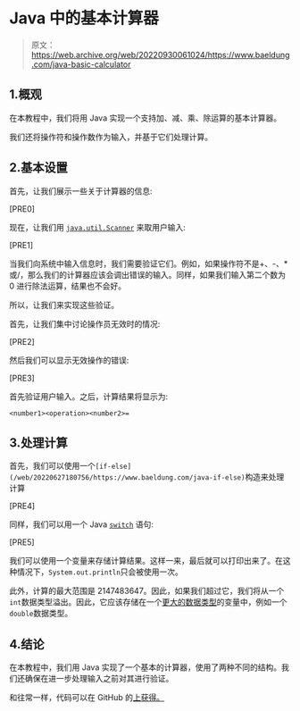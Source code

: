 # Java 中的基本计算器

> 原文：<https://web.archive.org/web/20220930061024/https://www.baeldung.com/java-basic-calculator>

## 1.概观

在本教程中，我们将用 Java 实现一个支持加、减、乘、除运算的基本计算器。

我们还将操作符和操作数作为输入，并基于它们处理计算。

## 2.基本设置

首先，让我们展示一些关于计算器的信息:

[PRE0]

现在，让我们用 [`java.util.Scanner`](/web/20220627180756/https://www.baeldung.com/java-scanner) 来取用户输入:

[PRE1]

当我们向系统中输入信息时，我们需要验证它们。例如，如果操作符不是+、-、*或/，那么我们的计算器应该会调出错误的输入。同样，如果我们输入第二个数为 0 进行除法运算，结果也不会好。

所以，让我们来实现这些验证。

首先，让我们集中讨论操作员无效时的情况:

[PRE2]

然后我们可以显示无效操作的错误:

[PRE3]

首先验证用户输入。之后，计算结果将显示为:

```
<number1><operation><number2>=
```

## 3.处理计算

首先，我们可以使用一个`[if-else](/web/20220627180756/https://www.baeldung.com/java-if-else)`构造来处理计算

[PRE4]

同样，我们可以用一个 Java [`switch`](/web/20220627180756/https://www.baeldung.com/java-switch) 语句:

[PRE5]

我们可以使用一个变量来存储计算结果。这样一来，最后就可以打印出来了。在这种情况下，`System.out.println`只会被使用一次。

此外，计算的最大范围是 2147483647。因此，如果我们超过它，我们将从一个`int`数据类型溢出。因此，它应该存储在一个[更大的数据类型](/web/20220627180756/https://www.baeldung.com/java-primitives)的变量中，例如一个`double`数据类型。

## 4.结论

在本教程中，我们用 Java 实现了一个基本的计算器，使用了两种不同的结构。我们还确保在进一步处理输入之前对其进行验证。

和往常一样，代码可以在 GitHub 的[上获得。](https://web.archive.org/web/20220627180756/https://github.com/eugenp/tutorials/tree/master/core-java-modules/core-java-lang-math)